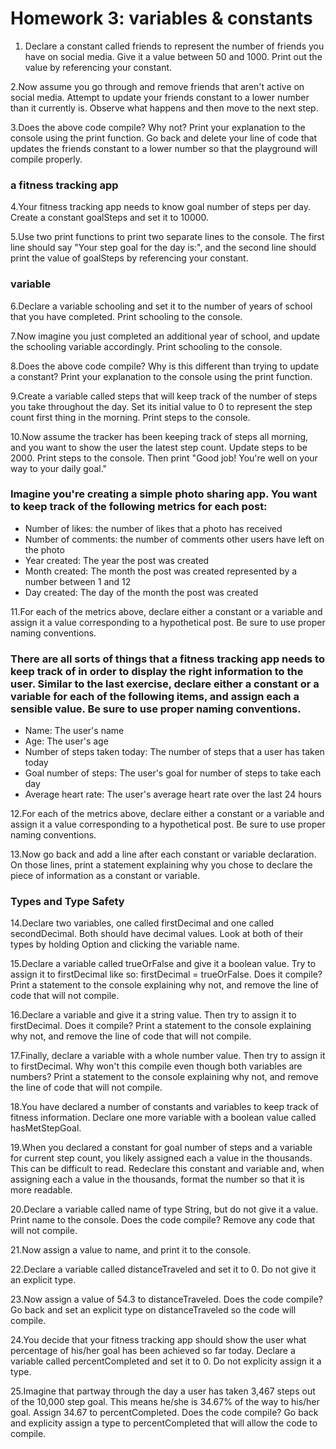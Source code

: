 # Homework 3: variables & constants

1. Declare a constant called friends to represent the number of friends you have on social media. Give it a value between 50 and 1000. Print out the value by referencing your constant.

2.Now assume you go through and remove friends that aren't active on social media. Attempt to update your friends constant to a lower number than it currently is. Observe what happens and then move to the next step.

3.Does the above code compile? Why not? Print your explanation to the console using the print function. Go back and delete your line of code that updates the friends constant to a lower number so that the playground will compile properly.

### a fitness tracking app  

4.Your fitness tracking app needs to know goal number of steps per day. Create a constant goalSteps and set it to 10000.

5.Use two print functions to print two separate lines to the console. The first line should say "Your step goal for the day is:", and the second line should print the value of goalSteps by referencing your constant.

### variable

6.Declare a variable schooling and set it to the number of years of school that you have completed. Print schooling to the console.

7.Now imagine you just completed an additional year of school, and update the schooling variable accordingly. Print schooling to the console.

8.Does the above code compile? Why is this different than trying to update a constant? Print your explanation to the console using the print function.

9.Create a variable called steps that will keep track of the number of steps you take throughout the day. Set its initial value to 0 to represent the step count first thing in the morning. Print steps to the console.

10.Now assume the tracker has been keeping track of steps all morning, and you want to show the user the latest step count. Update steps to be 2000. Print steps to the console. Then print "Good job! You're well on your way to your daily goal."

### Imagine you're creating a simple photo sharing app. You want to keep track of the following metrics for each post:

* Number of likes: the number of likes that a photo has received
* Number of comments: the number of comments other users have left on the photo
* Year created: The year the post was created
* Month created: The month the post was created represented by a number between 1 and 12
* Day created: The day of the month the post was created

11.For each of the metrics above, declare either a constant or a variable and assign it a value corresponding to a hypothetical post. Be sure to use proper naming conventions.

### There are all sorts of things that a fitness tracking app needs to keep track of in order to display the right information to the user. Similar to the last exercise, declare either a constant or a variable for each of the following items, and assign each a sensible value. Be sure to use proper naming conventions.

* Name: The user's name
* Age: The user's age
* Number of steps taken today: The number of steps that a user has taken today
* Goal number of steps: The user's goal for number of steps to take each day
* Average heart rate: The user's average heart rate over the last 24 hours

12.For each of the metrics above, declare either a constant or a variable and assign it a value corresponding to a hypothetical post. Be sure to use proper naming conventions.

13.Now go back and add a line after each constant or variable declaration. On those lines, print a statement explaining why you chose to declare the piece of information as a constant or variable.

### Types and Type Safety

14.Declare two variables, one called firstDecimal and one called secondDecimal. Both should have decimal values. Look at both of their types by holding Option and clicking the variable name.

15.Declare a variable called trueOrFalse and give it a boolean value. Try to assign it to firstDecimal like so: firstDecimal = trueOrFalse. Does it compile? Print a statement to the console explaining why not, and remove the line of code that will not compile.

16.Declare a variable and give it a string value. Then try to assign it to firstDecimal. Does it compile? Print a statement to the console explaining why not, and remove the line of code that will not compile.

17.Finally, declare a variable with a whole number value. Then try to assign it to firstDecimal. Why won't this compile even though both variables are numbers? Print a statement to the console explaining why not, and remove the line of code that will not compile.

18.You have declared a number of constants and variables to keep track of fitness information. Declare one more variable with a boolean value called hasMetStepGoal.

19.When you declared a constant for goal number of steps and a variable for current step count, you likely assigned each a value in the thousands. This can be difficult to read. Redeclare this constant and variable and, when assigning each a value in the thousands, format the number so that it is more readable.

20.Declare a variable called name of type String, but do not give it a value. Print name to the console. Does the code compile? Remove any code that will not compile.

21.Now assign a value to name, and print it to the console.

22.Declare a variable called distanceTraveled and set it to 0. Do not give it an explicit type.

23.Now assign a value of 54.3 to distanceTraveled. Does the code compile? Go back and set an explicit type on distanceTraveled so the code will compile.

24.You decide that your fitness tracking app should show the user what percentage of his/her goal has been achieved so far today. Declare a variable called percentCompleted and set it to 0. Do not explicity assign it a type.

25.Imagine that partway through the day a user has taken 3,467 steps out of the 10,000 step goal. This means he/she is 34.67% of the way to his/her goal. Assign 34.67 to percentCompleted. Does the code compile? Go back and explicity assign a type to percentCompleted that will allow the code to compile.









